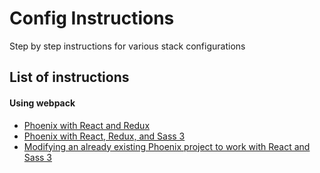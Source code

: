 # Config Instructions

Step by step instructions for various stack configurations

## List of instructions

#### Using webpack

- [Phoenix with React and Redux](/phoenix_react_redux.md)
- [Phoenix with React, Redux, and Sass 3](/phoenix_react_redux_sass.md)
- [Modifying an already existing Phoenix project to work with React and Sass 3](/phoenix_react_mod.md)
